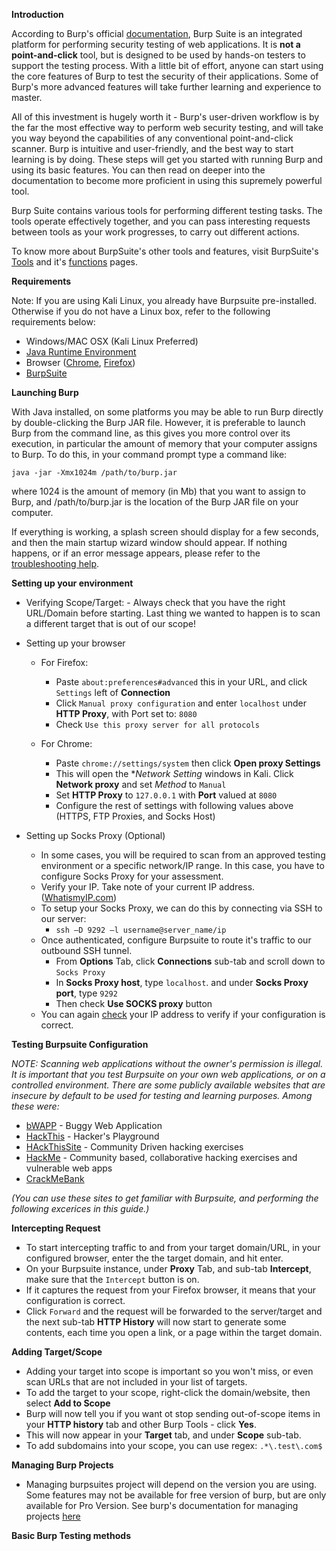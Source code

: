 **Introduction**

According to Burp's official [documentation](https://support.portswigger.net/customer/portal/articles/1783101-how-to-use-burp-suite), Burp Suite is an integrated platform for performing security testing of web applications. It is **not a point-and-click** tool, but is designed to be used by hands-on testers to support the testing process. With a little bit of effort, anyone can start using the core features of Burp to test the security of their applications. Some of Burp's more advanced features will take further learning and experience to master. 

All of this investment is hugely worth it - Burp's user-driven workflow is by the far the most effective way to perform web security testing, and will take you way beyond the capabilities of any conventional point-and-click scanner. Burp is intuitive and user-friendly, and the best way to start learning is by doing. These steps will get you started with running Burp and using its basic features. You can then read on deeper into the documentation to become more proficient in using this supremely powerful tool.

Burp Suite contains various tools for performing different testing tasks. The tools operate effectively together, and you can pass interesting requests between tools as your work progresses, to carry out different actions.

To know more about BurpSuite's other tools and features, visit BurpSuite's [Tools](https://portswigger.net/burp/help/suite_burptools) and it's [functions](https://portswigger.net/burp/help/suite_functions) pages.

**Requirements**

Note: If you are using Kali Linux, you already have Burpsuite pre-installed. Otherwise if you do not have a Linux box, refer to the following requirements below:

- Windows/MAC OSX (Kali Linux Preferred)
- [Java Runtime Environment](http://www.oracle.com/technetwork/java/javase/downloads/jre8-downloads-2133155.html)  
- Browser ([Chrome](https://www.google.com/chrome/index.html), [Firefox](https://www.mozilla.org/en-US/firefox/new/))
- [BurpSuite](https://portswigger.net/burp)


**Launching Burp**

With Java installed, on some platforms you may be able to run Burp directly by double-clicking the Burp JAR file. However, it is preferable to launch Burp from the command line, as this gives you more control over its execution, in particular the amount of memory that your computer assigns to Burp. To do this, in your command prompt type a command like:

```
java -jar -Xmx1024m /path/to/burp.jar
```

where 1024 is the amount of memory (in Mb) that you want to assign to Burp, and /path/to/burp.jar is the location of the Burp JAR file on your computer.

If everything is working, a splash screen should display for a few seconds, and then the main startup wizard window should appear. If nothing happens, or if an error message appears, please refer to the [troubleshooting help](https://portswigger.net/burp/help/suite_troubleshooting.html).


**Setting up your environment**

- Verifying Scope/Target:
      - Always check that you have the right URL/Domain before starting. Last thing we wanted to happen is to scan a different target that is out of our scope!

- Setting up your browser

   - For Firefox:
     - Paste ```about:preferences#advanced``` this in your URL, and click ```Settings``` left of **Connection**
     - Click ```Manual proxy configuration``` and enter ```localhost``` under **HTTP Proxy**, with Port set to: ```8080```
     - Check ```Use this proxy server for all protocols```
     
   - For Chrome:
     - Paste ```chrome://settings/system``` then click **Open proxy Settings**
     - This will open the **Network Setting* windows in Kali. Click **Network proxy** and set *Method* to ```Manual```
      - Set **HTTP Proxy** to ```127.0.0.1``` with **Port** valued at ```8080```
      - Configure the rest of settings with following values above (HTTPS, FTP Proxies, and Socks Host)

- Setting up Socks Proxy (Optional)
   - In some cases, you will be required to scan from an approved testing environment or a specific network/IP range. In this case, you have to configure Socks Proxy for your assessment.
   - Verify your IP. Take note of your current IP address. ([WhatismyIP.com](http://whatismyip.com/))
   - To setup your Socks Proxy, we can do this by connecting via SSH to our server:
     - ```ssh –D 9292 –l username@server_name/ip``` 
   - Once authenticated, configure Burpsuite to route it's traffic to our outbound SSH tunnel.
     - From **Options** Tab, click **Connections** sub-tab and scroll down to ```Socks Proxy```
     - In **Socks Proxy host**, type ```localhost```. and under **Socks Proxy port**, type ```9292``` 
     - Then check **Use SOCKS proxy** button
   - You can again [check](http://whatismyip.com/) your IP address to verify if your configuration is correct.

**Testing Burpsuite Configuration**

*NOTE: Scanning web applications without the owner's permission is illegal. It is important that you test Burpsuite on your own web applications, or on a controlled environment. There are some publicly available websites that are insecure by default to be used for testing and learning purposes. Among these were:*
    
   - [bWAPP](http://www.itsecgames.co) - Buggy Web Application
   - [HackThis](https://www.hackthis.co.uk) - Hacker's Playground
   - [HAckThisSite](http://www.hackthissite.org/) - Community Driven hacking exercises
   - [HackMe](https://hack.me/s/) - Community based, collaborative hacking exercises and vulnerable web apps 
   - [CrackMeBank](http://crackme.cenzic.com/kelev/view/home.php)

*(You can use these sites to get familiar with Burpsuite, and performing the following excerices in this guide.)*

**Intercepting Request**

   - To start intercepting traffic to and from your target domain/URL, in your configured browser, enter the the target domain, and hit enter.
   - On your Burpsuite instance, under **Proxy** Tab, and sub-tab **Intercept**, make sure that the ```Intercept``` button is on.
   - If it captures the request from your Firefox browser, it means that your configuration is correct.
   - Click ```Forward``` and the request will be forwarded to the server/target and the next sub-tab **HTTP History** will now start to generate some contents, each time you open a link, or a page within the target domain.
   
**Adding Target/Scope**
   - Adding your target into scope is important so you won't miss, or even scan URLs that are not included in your list of targets. 
   - To add the target to your scope, right-click the domain/website, then select **Add to Scope**
   - Burp will now tell you if you want ot stop sending out-of-scope items in your **HTTP history** tab and other Burp Tools - click **Yes**.
   - This will now appear in your **Target** tab, and under **Scope** sub-tab.
   - To add subdomains into your scope, you can use regex:
   ```.*\.test\.com$``` 

**Managing Burp Projects**
   - Managing burpsuites project will depend on the version you are using. Some features may not be available for free version of burp, but are only available for Pro Version. See burp's documentation for managing projects [here](https://portswigger.net/burp/help/suite_burp_projects)
   
**Basic Burp Testing methods**

